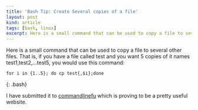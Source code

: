```yaml
---
title: 'Bash Tip: Create Several copies of a file'
layout: post
kind: article
tags: [bash, linux]
excerpt: Here is a small command that can be used to copy a file to several other files.  That is, if you have a file called test and you want 5 copies of it names test1,test2,...test5, you would use this command...
---
```


Here is a small command that can be used to copy a file to several other files.  That is, if you have a file called test and you want 5 copies of it names test1,test2,...test5, you would use this command:

    for i in {1..5}; do cp test{,$i};done
{: .bash}

I have submitted it to [commandlinefu](http://www.commandlinefu.com/commands/view/2111/create-several-copies-of-a-file") which is proving to be a pretty useful website.
